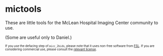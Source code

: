 # mictools

These are little tools for the McLean Hospital Imaging Center community to use.

(Some are useful only to Daniel.)

<sup><sub>If you use the defacing step of `micc_2bids`, please note that it uses non-free software from [FSL](https://fsl.fmrib.ox.ac.uk). If you are considering commercial use, please consult the [relevant license](https://fsl.fmrib.ox.ac.uk/fsl/fslwiki/Licence).</sub></sup>
